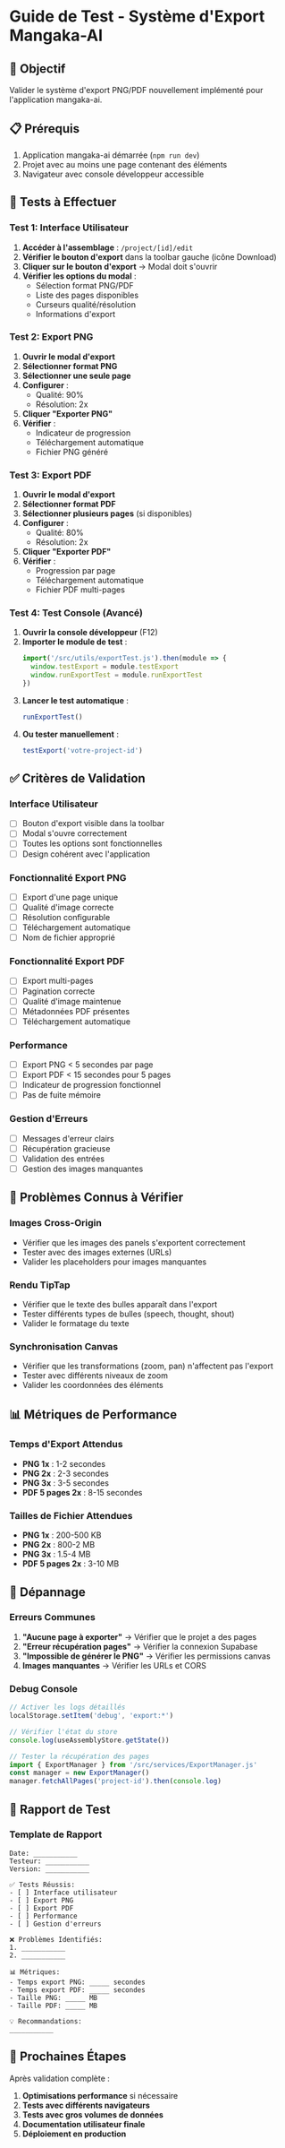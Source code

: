 # Guide de Test - Système d'Export Mangaka-AI

## 🎯 Objectif
Valider le système d'export PNG/PDF nouvellement implémenté pour l'application mangaka-ai.

## 📋 Prérequis
1. Application mangaka-ai démarrée (`npm run dev`)
2. Projet avec au moins une page contenant des éléments
3. Navigateur avec console développeur accessible

## 🧪 Tests à Effectuer

### Test 1: Interface Utilisateur
1. **Accéder à l'assemblage** : `/project/[id]/edit`
2. **Vérifier le bouton d'export** dans la toolbar gauche (icône Download)
3. **Cliquer sur le bouton d'export** → Modal doit s'ouvrir
4. **Vérifier les options du modal** :
   - Sélection format PNG/PDF
   - Liste des pages disponibles
   - Curseurs qualité/résolution
   - Informations d'export

### Test 2: Export PNG
1. **Ouvrir le modal d'export**
2. **Sélectionner format PNG**
3. **Sélectionner une seule page**
4. **Configurer** :
   - Qualité: 90%
   - Résolution: 2x
5. **Cliquer "Exporter PNG"**
6. **Vérifier** :
   - Indicateur de progression
   - Téléchargement automatique
   - Fichier PNG généré

### Test 3: Export PDF
1. **Ouvrir le modal d'export**
2. **Sélectionner format PDF**
3. **Sélectionner plusieurs pages** (si disponibles)
4. **Configurer** :
   - Qualité: 80%
   - Résolution: 2x
5. **Cliquer "Exporter PDF"**
6. **Vérifier** :
   - Progression par page
   - Téléchargement automatique
   - Fichier PDF multi-pages

### Test 4: Test Console (Avancé)
1. **Ouvrir la console développeur** (F12)
2. **Importer le module de test** :
   ```javascript
   import('/src/utils/exportTest.js').then(module => {
     window.testExport = module.testExport
     window.runExportTest = module.runExportTest
   })
   ```
3. **Lancer le test automatique** :
   ```javascript
   runExportTest()
   ```
4. **Ou tester manuellement** :
   ```javascript
   testExport('votre-project-id')
   ```

## ✅ Critères de Validation

### Interface Utilisateur
- [ ] Bouton d'export visible dans la toolbar
- [ ] Modal s'ouvre correctement
- [ ] Toutes les options sont fonctionnelles
- [ ] Design cohérent avec l'application

### Fonctionnalité Export PNG
- [ ] Export d'une page unique
- [ ] Qualité d'image correcte
- [ ] Résolution configurable
- [ ] Téléchargement automatique
- [ ] Nom de fichier approprié

### Fonctionnalité Export PDF
- [ ] Export multi-pages
- [ ] Pagination correcte
- [ ] Qualité d'image maintenue
- [ ] Métadonnées PDF présentes
- [ ] Téléchargement automatique

### Performance
- [ ] Export PNG < 5 secondes par page
- [ ] Export PDF < 15 secondes pour 5 pages
- [ ] Indicateur de progression fonctionnel
- [ ] Pas de fuite mémoire

### Gestion d'Erreurs
- [ ] Messages d'erreur clairs
- [ ] Récupération gracieuse
- [ ] Validation des entrées
- [ ] Gestion des images manquantes

## 🐛 Problèmes Connus à Vérifier

### Images Cross-Origin
- Vérifier que les images des panels s'exportent correctement
- Tester avec des images externes (URLs)
- Valider les placeholders pour images manquantes

### Rendu TipTap
- Vérifier que le texte des bulles apparaît dans l'export
- Tester différents types de bulles (speech, thought, shout)
- Valider le formatage du texte

### Synchronisation Canvas
- Vérifier que les transformations (zoom, pan) n'affectent pas l'export
- Tester avec différents niveaux de zoom
- Valider les coordonnées des éléments

## 📊 Métriques de Performance

### Temps d'Export Attendus
- **PNG 1x** : 1-2 secondes
- **PNG 2x** : 2-3 secondes
- **PNG 3x** : 3-5 secondes
- **PDF 5 pages 2x** : 8-15 secondes

### Tailles de Fichier Attendues
- **PNG 1x** : 200-500 KB
- **PNG 2x** : 800-2 MB
- **PNG 3x** : 1.5-4 MB
- **PDF 5 pages 2x** : 3-10 MB

## 🔧 Dépannage

### Erreurs Communes
1. **"Aucune page à exporter"** → Vérifier que le projet a des pages
2. **"Erreur récupération pages"** → Vérifier la connexion Supabase
3. **"Impossible de générer le PNG"** → Vérifier les permissions canvas
4. **Images manquantes** → Vérifier les URLs et CORS

### Debug Console
```javascript
// Activer les logs détaillés
localStorage.setItem('debug', 'export:*')

// Vérifier l'état du store
console.log(useAssemblyStore.getState())

// Tester la récupération des pages
import { ExportManager } from '/src/services/ExportManager.js'
const manager = new ExportManager()
manager.fetchAllPages('project-id').then(console.log)
```

## 📝 Rapport de Test

### Template de Rapport
```
Date: ___________
Testeur: ___________
Version: ___________

✅ Tests Réussis:
- [ ] Interface utilisateur
- [ ] Export PNG
- [ ] Export PDF
- [ ] Performance
- [ ] Gestion d'erreurs

❌ Problèmes Identifiés:
1. ___________
2. ___________

📊 Métriques:
- Temps export PNG: _____ secondes
- Temps export PDF: _____ secondes
- Taille PNG: _____ MB
- Taille PDF: _____ MB

💡 Recommandations:
___________
```

## 🚀 Prochaines Étapes

Après validation complète :
1. **Optimisations performance** si nécessaire
2. **Tests avec différents navigateurs**
3. **Tests avec gros volumes de données**
4. **Documentation utilisateur finale**
5. **Déploiement en production**
